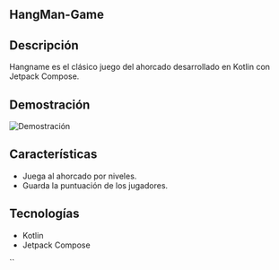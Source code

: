 ## HangMan-Game

## Descripción

Hangname es el clásico juego del ahorcado desarrollado en Kotlin con Jetpack Compose.

## Demostración

![Demostración](file.gif)

## Características

* Juega al ahorcado por niveles.
* Guarda la puntuación de los jugadores.

## Tecnologías

* Kotlin
* Jetpack Compose


``